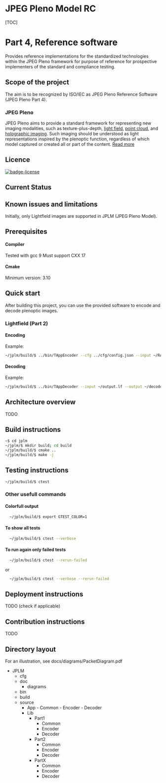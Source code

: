 JPEG Pleno Model RC
===

[TOC]

# Part 4, Reference software

Provides reference implementations for the standardized technologies within the JPEG Pleno framework for purpose of reference for prospective implementers of the standard and compliance testing.

## Scope of the project

The aim is to be recognized by ISO/IEC as JPEG Pleno Reference Software (JPEG Pleno Part 4).

### JPEG Pleno
JPEG Pleno aims to provide a standard framework for representing new imaging modalities, such as texture-plus-depth, [light field](https://jpeg.org/jpegpleno/lightfield.html), [point cloud](https://jpeg.org/jpegpleno/pointcloud.html), and [holographic imaging](https://jpeg.org/jpegpleno/holography.html). Such imaging should be understood as light representations inspired by the plenoptic function, regardless of which model captured or created all or part of the content. [Read more](https://jpeg.org/jpegpleno/index.html)

## Licence

[![badge-license]][link-license]


## Current Status



## Known issues and limitations
Initially, only Lightfield images are supported in JPLM (JPEG Pleno Model).


## Prerequisites

#### Compiler
Tested with gcc 9
Must support CXX 17

#### Cmake
Minimum version: 3.10


## Quick start 
After building this project, you can use the provided software to encode and decode plenoptic images. 

### Lightfield (Part 2)

#### Encoding
Example:
  ```bash
  ~/jplm/build/$ ../bin/TAppEncoder --cfg ../cfg/config.json --input ~/RAW/Greek/ --output ~/output.lf
  ```  
#### Decoding
Example:
  ```bash
  ~/jplm/build/$ ../bin/TAppDecoder --input ~/output.lf --output ~/decoded/greek/
  ```  


## Architecture overview
TODO

## Build instructions
  ```bash
  ~$ cd jplm
  ~/jplm/$ mkdir build; cd build
  ~/jplm/build/$ cmake ..
  ~/jplm/build/$ make -j
  ```
## Testing instructions

  ```bash
  ~/jplm/build/$ ctest
  ```  
  
###  Other usefull commands
#### Colorfull output
```bash
  ~/jplm/build/$ export GTEST_COLOR=1
  ```

#### To show all tests
```bash
  ~/jplm/build/$ ctest --verbose
  ```

#### To run again only failed tests

```bash
  ~/jplm/build/$ ctest --rerun-failed
  ```
or
```bash
  ~/jplm/build/$ ctest --verbose --rerun-failed
  ```

## Deployment instructions
TODO (check if applicable)
##  Contribution instructions
TODO
## Directory layout
For an illustration, see docs/diagrams/PacketDiagram.pdf
  - JPLM
    - cfg
    - doc
      - diagrams
    - bin
    - build
    - source
      - App
            - Common
            - Encoder
            - Decoder
       - Lib
	       - Part1
		       - Common
		       - Encoder
		       - Decoder
	       - Part2
		       - Common
		       - Encoder
		       - Decoder
	       - PartX
		       - Common
		       - Encoder
		       - Decoder



[badge-license]: https://img.shields.io/badge/license-BSD--3--Clause-blue.svg "BSD 3-clause license"
[link-license]: https://gitlab.com/smtlightfieldsteam/jplm/blob/master/LICENSE.md "BSD 3-clause license"